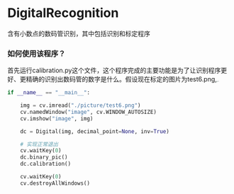 # DigitalRecognition

含有小数点的数码管识别，其中包括识别和标定程序

### 如何使用该程序？

首先运行calibration.py这个文件，这个程序完成的主要功能是为了让识别程序更好、更精确的识别出数码管的数字是什么。假设现在标定的图片为test6.png,<img src="D:\PyCharm Community Edition 2019.2.5\Python_code\DigitalRecognition\picture\test6.png" alt="test6" style="zoom:10%;" />

```python
if __name__ == "__main__":

    img = cv.imread("./picture/test6.png")
    cv.namedWindow("image", cv.WINDOW_AUTOSIZE)
    cv.imshow("image", img)

    dc = Digital(img, decimal_point=None, inv=True)

    # 实现正常退出
    cv.waitKey(0)
    dc.binary_pic()
    dc.calibration()

    cv.waitKey(0)
    cv.destroyAllWindows()

```

